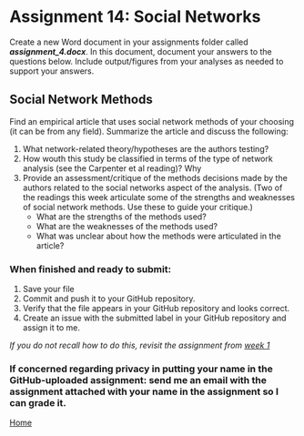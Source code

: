 # Assignment 14: Social Networks

Create a new Word document in your assignments folder called ***assignment_4.docx***. In this document, document your answers to the questions below. Include output/figures from your analyses as needed to support your answers.

## Social Network Methods

Find an empirical article that uses social network methods of your choosing (it can be from any field). Summarize the article and discuss the following:
1. What network-related theory/hypotheses are the authors testing?
2. How wouth this study be classified in terms of the type of network analysis (see the Carpenter et al reading)? Why
3. Provide an assessment/critique of the methods decisions made by the authors related to the social networks aspect of the analysis. (Two of the readings this week articulate some of the strengths and weaknesses of social network methods. Use these to guide your critique.)
    * What are the strengths of the methods used?
    * What are the weaknesses of the methods used?
    * What was unclear about how the methods were articulated in the article?

### When finished and ready to submit:
1. Save your file
2. Commit and push it to your GitHub repository.
3. Verify that the file appears in your GitHub repository and looks correct.
4. Create an issue with the submitted label in your GitHub repository and assign it to me.

*If you do not recall how to do this, revisit the assignment from [week 1](./workflows_resources.md)*

### If concerned regarding privacy in putting your name in the GitHub-uploaded assignment: send me an email with the assignment attached with your name in the assignment so I can grade it.

[Home](../README.md)
